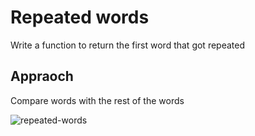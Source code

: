 # Repeated words
Write a function to return the first word that got repeated

## Appraoch
Compare words with the rest of the words

![repeated-words](https://www.w3resource.com/w3r_images/python-data-type-string-image-exercise-12.png)